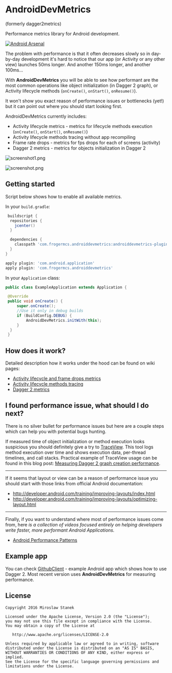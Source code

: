 # AndroidDevMetrics
(formerly dagger2metrics)

Performance metrics library for Android development. 

[![Android Arsenal](https://img.shields.io/badge/Android%20Arsenal-AndroidDevMetrics-brightgreen.svg?style=flat)](http://android-arsenal.com/details/1/3120)

The problem with performance is that it often decreases slowly so in day-by-day development it's hard to notice that our app (or Activity or any other view) launches 50ms longer. And another 150ms longer, and another 100ms...

With **AndroidDevMetrics** you will be able to see how performant are the most common operations like object initialization (in Dagger 2 graph), or Activity lifecycle methods (`onCreate()`, `onStart()`, `onResume()`).

It won't show you exact reason of performance issues or bottlenecks (yet!) but it can point out where you should start looking first. 

AndroidDevMetrics currently includes:

* Activity lifecycle metrics - metrics for lifecycle methods execution (`onCreate()`, `onStart()`, `onResume()`)
* Activity lifecycle methods tracing without app recompiling
* Frame rate drops - metrics for fps drops for each of screens (activity)
* Dagger 2 metrics - metrics for objects initialization in Dagger 2 

![screenshot1.png](https://raw.githubusercontent.com/frogermcs/androiddevmetrics/master/art/activities_metrics.png)

![screenshot.png](https://raw.githubusercontent.com/frogermcs/androiddevmetrics/master/art/dagger2_metrics.png)

## Getting started

Script below shows how to enable all available metrics.

In your `build.gradle`:

```gradle
 buildscript {
  repositories {
    jcenter()
  }

  dependencies {
    classpath 'com.frogermcs.androiddevmetrics:androiddevmetrics-plugin:0.5'
  }
}

apply plugin: 'com.android.application'
apply plugin: 'com.frogermcs.androiddevmetrics'
```

In your `Application` class:

```java
public class ExampleApplication extends Application {

 @Override
 public void onCreate() {
     super.onCreate();
     //Use it only in debug builds
     if (BuildConfig.DEBUG) {
         AndroidDevMetrics.initWith(this);
     }
  }
 }
```

## How does it work?

Detailed description how it works under the hood can be found on wiki pages:

* [Activity lifecycle and frame drops metrics](https://github.com/frogermcs/AndroidDevMetrics/wiki/Activity-lifecycle-metrics)
* [Activity lifecycle methods tracing](http://frogermcs.github.io/androiddevmetrics-activity-lifecycle-methods-tracing/)
* [Dagger 2 metrics](https://github.com/frogermcs/AndroidDevMetrics/wiki/Dagger-2-metrics)

## I found performance issue, what should I do next?

There is no silver bullet for performance issues but here are a couple steps which can help you with potential bugs hunting.

If measured time of object initialization or method execution looks suspicious you should definitely give a try to [TraceView](http://developer.android.com/tools/debugging/debugging-tracing.html). This tool logs method execution over time and shows execution data, per-thread timelines, and call stacks. Practical example of TraceView usage can be found in this blog post: [Measuring Dagger 2 graph creation performance](http://frogermcs.github.io/dagger-graph-creation-performance/]).

---

If it seems that layout or view can be a reason of performance issue you should start with those links from official Android documentation:

* http://developer.android.com/training/improving-layouts/index.html
* http://developer.android.com/training/improving-layouts/optimizing-layout.html

--- 

Finally, if you want to understand where most of performance issues come from, here *is a collection of videos focused entirely on helping developers write faster, more performant Android Applications.*

* [Android Performance Patterns](https://www.youtube.com/playlist?list=PLWz5rJ2EKKc9CBxr3BVjPTPoDPLdPIFCE)

## Example app

You can check [GithubClient](https://github.com/frogermcs/githubclient) - example Android app which shows how to use Dagger 2. Most recent version uses **AndroidDevMetrics** for measuring performance.

## License

    Copyright 2016 Miroslaw Stanek

    Licensed under the Apache License, Version 2.0 (the "License");
    you may not use this file except in compliance with the License.
    You may obtain a copy of the License at

       http://www.apache.org/licenses/LICENSE-2.0

    Unless required by applicable law or agreed to in writing, software
    distributed under the License is distributed on an "AS IS" BASIS,
    WITHOUT WARRANTIES OR CONDITIONS OF ANY KIND, either express or implied.
    See the License for the specific language governing permissions and
    limitations under the License.
